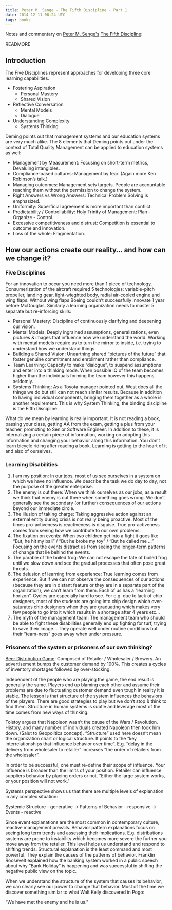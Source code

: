 ```yaml
---
title: Peter M. Senge - The Fifth Discipline - Part 1
date: 2014-12-11 08:24 UTC
tags: books
---
```


Notes and commentary on [Peter M. Senge's](http://en.wikipedia.org/wiki/Peter_Senge) [The Fifth Discipline](http://www.amazon.com/The-Fifth-Discipline-Practice-Organization/dp/0553456342):

READMORE

## Introduction

The Five Disciplines represent approaches for developing three core learning capabilities.

* Fostering Aspiration
  * Personal Mastery
  * Shared Vision
* Reflective Conversation
  * Mental Models
  * Dialogue
* Understanding Complexity
  * Systems Thinking

Deming points out that management systems and our education systems are very much alike. The 8 elements that Deming points out under the context of Total Quality Management can be applied to education systems as well:

* Management by Measurement: Focusing on short-term metrics, Devaluing intangibles.
* Compliance-based cultures: Management by fear. (Again more Ken Robinson’s talk.)
* Managing outcomes: Management sets targets. People are accountable reaching them without the permission to change the system.
* Right Answers vs Wrong Answers: Technical Problem Solving is emphasized.
* Uniformity: Superficial agreement is more important than conflict.
* Predictability / Controllability: Holy Trinity of Management: Plan - Organize - Control.
* Excessive competitiveness and distrust: Competition is essential to outcome and innovation.
* Loss of the whole: Fragmentation.

## How our actions create our reality… and how can we change it?

### Five Disciplines

For an innovation to occur you need more than 1 piece of technology. Consumerization of the aircraft required 5 technologies: variable-pitch propeller, landing gear, light-wieghted body, radial air-cooled engine and wing flaps. Without wing flaps Boeing couldn’t successfully innovate 1 year before McDouglas. Similarly a learning organization needs to master 5 separate but re-inforcing skills:

* Personal Mastery: Discipline of continuously clarifying and deepening our vision.
* Mental Models: Deeply ingrained assumptions, generalizations, even pictures & images that influence how we understand the world. Working with mental models require us to turn the mirror to inside, i.e. trying to understand how we understand things.
* Building a Shared Vision: Unearthing shared “pictures of the future” that foster genuine commitment and enrollment rather than compliance.
* Team Learning: Capacity to make “dialogue”, to suspend assumptions and enter into a thinking mode. When possible IQ of the team becomes higher than the individuals forming the team however this happens seldomly.
* Systems Thinking: As a Toyota manager pointed out, West does all the things we do but still can not reach similar results. Because in addition to having individual components, bringing them together as a whole is another requirement. This is why System Thinking, the binding discipline is the Fifth Discipline.

What do we mean by learning is really important. It is not reading a book, passing your class, getting AA from the exam, getting a plus from your teacher, promoting to Senior Software Engineer. In addition to these, it is internalizing a certain piece of information, working on adopting this information and changing your behavior along this information. You don’t learn bicycle riding after reading a book. Learning is getting to the heart of it and also of ourselves.

### Learning Disabilities

1. I am my position: In our jobs, most of us see ourselves in a system on which we have no influence. We describe the task we do day to day, not the purpose of the greater enterprise.
2. The enemy is out there: When we think ourselves as our jobs, as a result we think that enemy is out there when something goes wrong. We don’t generally see the secondary (or further) consequences of our actions beyond our immediate circle.
3. The illusion of taking charge: Taking aggressive action against an external entity during crisis is not really being proactive. Most of the times pro-activeness is reactiveness is disguise. True pro-activeness comes from seeing how we contribute to our own problems.
4. The fixation on events: When two children get into a fight it goes like “But, he hit my ball” / “But he broke my toy” / “But he called me …” Focusing on the events distract us from seeing the longer-term patterns of change that lie behind the events.
5. The parable of the boiled frog: We can not escape the fate of boiled frog until we slow down and see the gradual processes that often pose great threats.
6. The delusion of learning from experience: True learning comes from experience. But if we can not observe the consequences of our actions (because they are in distant feature or they are in a separate part of the organization), we can’t learn from them. Each of us has a “learning horizon”. Cycles are especially hard to see. For e.g. due to lack of chip designers, most of the students are going into chip design which over-saturates chip designers when they are graduating which makes very few people to go into it which results in a shortage after 4 years etc…
7. The myth of the management team: The management team who should be able to fight these disabilities generally end up fighting for turf, trying to save their image… They operate well under routine conditions but their “team-ness” goes away when under pressure.

### Prisoners of the system or prisoners of our own thinking?

[Beer Distribution Game](http://en.wikipedia.org/wiki/Beer_distribution_game): Composed of Retailer / Wholesaler / Brewery. An advertisement bumps the customer demand by 100%. This creates a cycles of inventory shortages followed by over-stocking.

Independent of the people who are playing the game, the end result is generally the same. Players end up blaming each other and assume their problems are due to fluctuating customer demand even tough in reality it is stable. The lesson is that structure of the system influences the behaviors of the players. There are good strategies to play but we don’t stop & think to find them. Structure in human systems is subtle and leverage most of the time comes from new ways of thinking.

Tolstoy argues that Napoleon wasn’t the cause of the Wars / Revolution. History, and many number of individuals created Napoleon then took him down. (Salut to Geopolitics concept). “Structure” used here doesn’t mean the organization chart or logical structure. It points to the “key interrelationships that influence behavior over time”. E.g. “delay in the delivery from wholesaler to retailer” increases “the order of retailers from the wholesaler”.

In order to be successful, one must re-define their scope of influence. Your influence is broader than the limits of your position. Retailer can influence suppliers behavior by placing orders or not. “Either the large system works, or your position will not work."

Systems perspective shows us that there are multiple levels of explanation in any complex situation:

Systemic Structure - generative -> Patterns of Behavior - responsive -> Events - reactive

Since event explanations are the most common in contemporary culture, reactive management prevails. Behavior pattern explanations focus on seeing long term trends and assessing their implications. E.g. distributions systems are prone to instability which becomes more severe the further you move away from the retailer. This level helps us understand and respond to shifting trends. Structural explanation is the least command and most powerful. They explain the causes of the patterns of behavior. Franklin Roosevelt explained how the banking system worked in a public speech about why “Bank Holiday” is happening and was successful in shifting the negative public view on the topic.

When we understand the structure of the system that causes its behavior, we can clearly see our power to change that behavior. Most of the time we discover something similar to what Walt Kelly discovered in Pogo:

“We have met the enemy and he is us."

